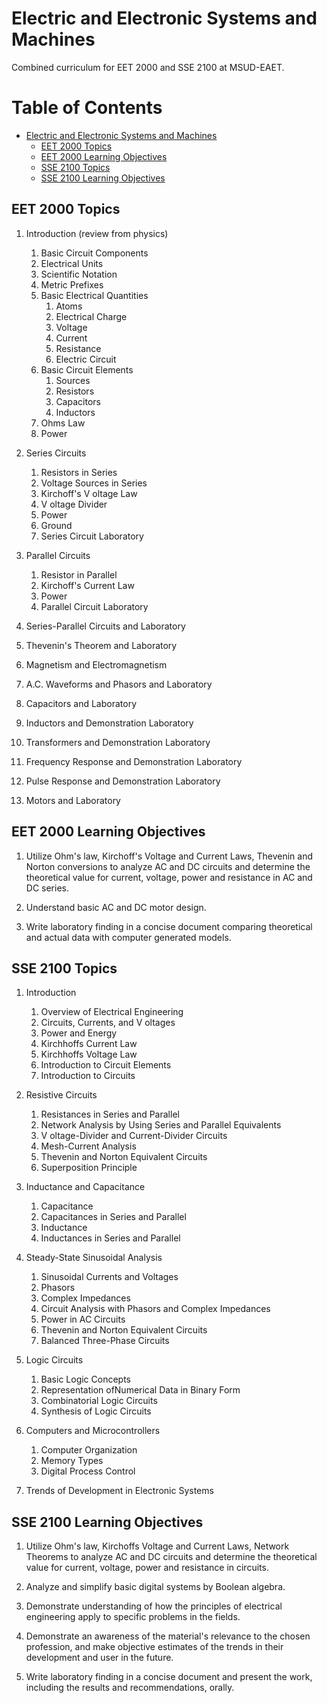 # Electric and Electronic Systems and Machines

Combined curriculum for EET 2000 and SSE 2100 at MSUD-EAET.  

Table of Contents
=================

* [Electric and Electronic Systems and Machines](#electric-and-electronic-systems-and-machines)
  * [EET 2000 Topics](#eet-2000-topics)
  * [EET 2000 Learning Objectives](#eet-2000-learning-objectives)
  * [SSE 2100 Topics](#sse-2100-topics)
  * [SSE 2100 Learning Objectives](#sse-2100-learning-objectives)


## EET 2000 Topics

1. Introduction (review from physics)    
   1. Basic Circuit Components  
   2. Electrical Units  
   3. Scientific Notation  
   4. Metric Prefixes  
   5. Basic Electrical Quantities  
      1. Atoms  
      2. Electrical Charge   
      3. Voltage  
      4. Current  
      5. Resistance  
      6. Electric Circuit  
   6. Basic Circuit Elements   
      1. Sources  
      2. Resistors   
      3. Capacitors   
      4. Inductors  
   7. Ohms Law  
   8. Power  

2. Series Circuits    
   1. Resistors in Series  
   2. Voltage Sources in Series  
   3. Kirchoff's V oltage Law  
   4. V oltage Divider   
   5. Power  
   6. Ground  
   7. Series Circuit Laboratory  

3. Parallel Circuits  
   1. Resistor in Parallel  
   2. Kirchoff's Current Law  
   3. Power  
   4. Parallel Circuit Laboratory  

4. Series-Parallel Circuits and Laboratory  

5. Thevenin's Theorem and Laboratory  

6. Magnetism and Electromagnetism  

7. A.C. Waveforms and Phasors and Laboratory   

8. Capacitors and Laboratory  

9. Inductors and Demonstration Laboratory  

10. Transformers and Demonstration Laboratory  

11. Frequency Response and Demonstration Laboratory  

12. Pulse Response and Demonstration Laboratory  

13. Motors and Laboratory  

## EET 2000 Learning Objectives

1. Utilize Ohm's law, Kirchoff's Voltage and Current Laws, Thevenin and Norton conversions to analyze AC and DC circuits and determine the theoretical value for current, voltage, power and resistance in AC and DC series.  

2. Understand basic AC and DC motor design.  

3. Write laboratory finding in a concise document comparing theoretical and actual data with computer
generated models.  


## SSE 2100 Topics

1. Introduction
   1. Overview of Electrical Engineering
   2. Circuits, Currents, and V oltages
   3. Power and Energy
   4. Kirchhoffs Current Law
   5. Kirchhoffs Voltage Law
   6. Introduction to Circuit Elements
   7. Introduction to Circuits

2. Resistive Circuits
   1. Resistances in Series and Parallel
   2. Network Analysis by Using Series and Parallel Equivalents
   3. V oltage-Divider and Current-Divider Circuits
   4. Mesh-Current Analysis
   5. Thevenin and Norton Equivalent Circuits
   6. Superposition Principle

3. Inductance and Capacitance
   1. Capacitance
   2. Capacitances in Series and Parallel
   3. Inductance
   4. Inductances in Series and Parallel 
   
4. Steady-State Sinusoidal Analysis
   1. Sinusoidal Currents and Voltages
   2. Phasors
   3. Complex Impedances
   4. Circuit Analysis with Phasors and Complex Impedances
   5. Power in AC Circuits
   6. Thevenin and Norton Equivalent Circuits
   7. Balanced Three-Phase Circuits

5. Logic Circuits
   1. Basic Logic Concepts
   2. Representation ofNumerical Data in Binary Form
   3. Combinatorial Logic Circuits
   4. Synthesis of Logic Circuits

6. Computers and Microcontrollers 
   1. Computer Organization 
   2. Memory Types
   3. Digital Process Control

7. Trends of Development in Electronic Systems

## SSE 2100 Learning Objectives

1. Utilize Ohm's law, Kirchoffs Voltage and Current Laws, Network Theorems to analyze AC and DC circuits and determine the theoretical value for current, voltage, power and resistance in circuits.  

2. Analyze and simplify basic digital systems by Boolean algebra.  

3. Demonstrate understanding of how the principles of electrical engineering apply to specific problems in the fields.  

4. Demonstrate an awareness of the material's relevance to the chosen profession, and make objective estimates of the trends in their development and user in the future.  

5. Write laboratory finding in a concise document and present the work, including the results and recommendations, orally.  

